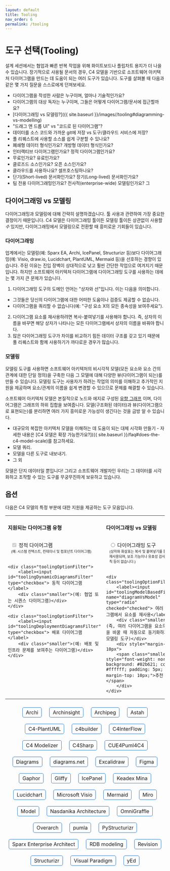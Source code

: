 ```yaml
---
layout: default
title: Tooling
nav_order: 6
permalink: /tooling
---
```


# 도구 선택(Tooling)

설계 세션에서는 협업과 빠른 반복 작업을 위해 화이트보드나 플립차트 용지가 더 나을 수 있습니다. 장기적으로 사용될 문서의 경우, C4 모델을 기반으로 소프트웨어 아키텍처 다이어그램을 만드는 데 도움이 되는 여러 도구가 있습니다. 도구를 살펴볼 때 다음과 같은 몇 가지 질문을 스스로에게 던져보세요.

- 다이어그램을 작성한 사람은 누구이며, 얼마나 기술적인가요?
- 다이어그램의 대상 독자는 누구이며, 그들은 어떻게 다이어그램/문서에 접근할까요?
- [다이어그래밍 vs 모델링?]({{ site.baseurl }}/images//tooling#diagramming-vs-modelling)
- "드래그 앤 드롭 UI" vs "코드로 된 다이어그램"?
- 데이터를 소스 코드와 가까운 git에 저장 vs 도구/클라우드 서비스에 저장?
- 풀 리퀘스트에 사용할 소스를 쉽게 구분할 수 있나요?
- 폐쇄형 데이터 형식인가요? 개방형 데이터 형식인가요?
- 인터랙티브 다이어그램인가요? 정적 다이어그램인가요?
- 무료인가요? 유료인가요?
- 클로즈드 소스인가요? 오픈 소스인가요?
- 클라우드를 사용하나요? 셀프호스팅하나요?
- 단기(Short-lived) 문서화인가요? 장기(Long-lived) 문서화인가요?
- 팀 전용 다이어그래밍인가요? 전사적(enterprise-wide) 모델링인가요?
  그

## 다이어그래밍 vs 모델링

다이어그래밍과 모델링에 대해 간략히 설명하겠습니다. 툴 사용과 관련하여 가장 중요한 결정이기 때문입니다. C4 모델은 다이어그래밍 툴이든 모델링 툴이든 상관없이 사용할 _수_ 있지만, 다이어그래밍에서 모델링으로 전환할 때 흥미로운 기회들이 있습니다.

### 다이어그래밍

업계에서는 모델링(예: Sparx EA, Archi, IcePanel, Structurizr 등)보다 다이어그래밍(예: Visio, draw.io, Lucidchart, PlantUML, Mermaid 등)을 선호하는 경향이 있습니다. 주된 이유는 진입 장벽이 상대적으로 낮고 훨씬 간단한 작업으로 여겨지기 때문입니다. 하지만 소프트웨어 아키텍처 다이어그램에 다이어그래밍 도구를 사용하는 데에는 몇 가지 큰 문제가 있습니다.

1. 다이어그래밍 도구의 도메인 언어는 "상자와 선"입니다. 이는 다음을 의미합니다.

- 그것들은 당신의 다이어그램에 대한 어떠한 도움이나 검증도 제공할 수 없습니다.
- 다이어그램을 쿼리할 수 없습니다(예: "구성 요소 X의 모든 종속성을 보여주세요").

2. 다이어그램 요소를 재사용하려면 복사-붙여넣기를 사용해야 합니다. 즉, 상자의 이름을 바꾸면 해당 상자가 나타나는 모든 다이어그램에서 상자의 이름을 바꿔야 합니다.
3. 많은 다이어그래밍 도구가 차이를 비교하기 힘든 데이터 구조를 갖고 있기 때문에 풀 리퀘스트와 함께 사용하기가 까다로운 경우가 많습니다.

### 모델링

모델링 도구를 사용하면 소프트웨어 아키텍처의 비시각적 모델(모든 요소와 요소 간의 관계에 대한 단일 정의)을 구축한 다음 그 모델에 대해 다양한 뷰(다이어그램이 되는)를 만들 수 있습니다. 모델링 도구는 사용자가 하려는 작업의 의미를 이해하고 추가적인 지원을 제공하며 요소/관계의 이름을 쉽게 변경할 수 있으므로 문제를 해결할 수 있습니다.

소프트웨어 아키텍처 모델은 본질적으로 노드와 에지로 구성된 [유향 그래프](https://en.wikipedia.org/wiki/Directed_graph) 이며, 다이어그램은 그래프의 하위 집합을 보여줍니다. 모델(구조화된 데이터)과 뷰(다이어그램으로 표현되는)를 분리하면 여러 가지 흥미로운 가능성이 생긴다는 것을 금방 알 수 있습니다.

- 대규모의 복잡한 아키텍처 모델을 이해하는 데 도움이 되는 대체 시각화 만들기 - 자세한 내용은 [C4 모델은 확장 가능한가요?]({{ site.baseurl }}/faq#does-the-c4-model-scale)를 참고하세요.
- 모델 쿼리.
- 모델을 다른 도구로 내보내기.
- 그 외

모델은 단지 데이터일 뿐입니다! 그리고 소프트웨어 개발자인 우리는 그 데이터를 시각화하고 조작할 수 있는 도구를 무궁무진하게 보유하고 있습니다.

## 옵션

다음은 C4 모델의 특정 부분에 대한 지원을 제공하는 도구 모음입니다.

<script type="application/javascript" src="https://code.jquery.com/jquery-3.7.1.slim.min.js"></script>

<style>
.toolingOptionFilter {
    margin: 10px 20px 20px 10px;
    display: inline-block;
}
.toolingOption {
    font-size: 16px;
    display: inline-block;
    margin: 10px;
    border: solid 1px #1168BD;
    padding: 5px 10px 5px 10px;
    border-radius: 5px;
}
.toolingOption:hover {
    background: #1168BD;
    color: #ffffff;
}
.toolingOption:hover a {
    color: #ffffff;
}
.toolingOption a {
    text-decoration: none;
}
.toolingOption a:hover {
    background: #1168BD;
    color: #ffffff;
    text-decoration: none;
}
.centered {
    text-align: center;
}
.faded {
    opacity: 0.2;
}
.small {
    font-size: 13px;
}
.smaller {
    font-size: 11px;
}
</style>

<table>
<tr>
<td style="vertical-align: top">
    <h4>지원되는 다이어그램 유형</h4>
    <div class="toolingOptionFilter">
        <label><input id="toolingStaticDiagramsFilter" type="checkbox" checked="checked" disabled="disabled"> 정적 다이어그램</label>
        <div class="smaller">(예: 시스템 컨텍스트, 컨테이너 및 컴포넌트 다이어그램)</div>
    </div>

    <div class="toolingOptionFilter">
        <label><input id="toolingDynamicDiagramsFilter" type="checkbox"> 동적 다이어그램</label>
        <div class="smaller">(예: 협업 또는 시퀀스 다이어그램)</div>
    </div>

    <div class="toolingOptionFilter">
        <label><input id="toolingDeploymentDiagramsFilter" type="checkbox"> 배포 다이어그램</label>
        <div class="smaller">(예: 배포 및 인프라 문제를 보여주는 다이어그램)</div>
    </div>

</td>
<td style="vertical-align: top">
    <h4>다이어그래밍 vs 모델링</h4>
    <div class="toolingOptionFilter">
        <label><input id="toolingDiagrammingFilter" name="diagramVsModel" type="radio"> 다이어그래밍 도구</label>
        <div class="smaller">(상자와 화살표는 복사 및 붙여넣기를 통해 재사용되며, 보조 기능이나 유효성 검사 규칙 등이 없습니다.)</div>
    </div>

    <div class="toolingOptionFilter">
        <label><input id="toolingModelBasedFilter" name="diagramVsModel" type="radio" checked="checked"> 여러 다이어그램에서 요소를 재사용</label>
        <div class="smaller">(즉, 여러 다이어그램을 요소의 이름을 바꿀 때 자동으로 동기화하기 위한 모델링 도구)</div>
        <div style="margin-top: 10px">
        <span class="smaller" style="font-weight: normal; background: #02b621; color: #ffffff; padding: 5px; margin-top: 10px;">추천</span>
        </div>
    </div>

</td>
<td style="vertical-align: top">
    <h4>작성(Authoring)</h4>
    <div class="toolingOptionFilter">
        <label><input id="toolingWithUIFilter" name="authoring" type="radio"> 그래픽 유저 인터페이스</label>
        <div class="smaller">(드래그 앤 드롭 모델링 UI)</div>
    </div>

    <div class="toolingOptionFilter">
        <label><input id="toolingAsCodeFilter" name="authoring" type="radio" checked="checked"> 코드로서의 다이어그램과 모델</label>
        <div class="smaller">(쉬운 버전 관리 및 빌드 파이프라인/기타 도구와의 통합을 위해)</div>
    </div>

</td>
<td style="vertical-align: top">
    <h4>기타</h4>
    <div class="toolingOptionFilter">
        <label><input id="toolingOpenSourceFilter" type="checkbox"> 오픈소스</label>
        <div class="smaller">(무료, 포크/커스터마이즈 등)</div>
    </div>

    <div class="toolingOptionFilter">
        <label><input id="toolingRenderingToolIndependentFilter" type="checkbox"> 렌더링 도구에 독립적</label>
        <div class="smaller">(<a href="/diagrams/notation#alternative-visualisations">다이어그램, 그래프 등</a>과 같은 다양한 도구 또는 시각화 방식으로 다이어그램을 렌더링하기 위해)</div>
    </div>

</td>
</tr>
</table>

<div class="centered">
    <div class="toolingOption toolingOpenSource toolingModelBased toolingWithUI toolingStaticDiagrams toolingDynamicDiagrams toolingDeploymentDiagrams">
        <a href="https://www.archimatetool.com/blog/2020/04/18/c4-model-architecture-viewpoint-and-archi-4-7/" target="_blank">Archi</a>
    </div>
    <div class="toolingOption toolingOpenSource toolingDiagramming toolingAsCode toolingStaticDiagrams">
        <a href="https://github.com/lonely-lockley/archinsight" target="_blank">Archinsight</a>
    </div>
    <div class="toolingOption toolingModelBased toolingWithUI toolingStaticDiagrams toolingDeploymentDiagrams">
        <a href="https://www.archipeg.com/learn/c4-model-v1-metamodel" target="_blank">Archipeg</a>
    </div>
    <div class="toolingOption toolingModelBased toolingWithUI toolingStaticDiagrams toolingDynamicDiagrams toolingDeploymentDiagrams">
        <a href="https://github.com/ChangeVision/astah-c4model-plugin" target="_blank">Astah</a>
    </div>
    <div class="toolingOption toolingOpenSource toolingDiagramming toolingAsCode toolingStaticDiagrams toolingDynamicDiagrams toolingDeploymentDiagrams">
        <a href="https://github.com/plantuml-stdlib/C4-PlantUML" target="_blank">C4-PlantUML</a>
    </div>
    <div class="toolingOption toolingOpenSource toolingDiagramming toolingAsCode toolingStaticDiagrams toolingDynamicDiagrams toolingDeploymentDiagrams">
        <a href="https://adrianvlupu.github.io/C4-Builder" target="_blank">c4builder</a>
    </div>
    <div class="toolingOption toolingOpenSource toolingModelBased toolingAsCode toolingStaticDiagrams">
        <a href="https://github.com/SlavaVedernikov/C4InterFlow" target="_blank">C4InterFlow</a>
    </div>
    <div class="toolingOption toolingOpenSource toolingWithUI toolingDiagramming toolingStaticDiagrams">
        <a href="https://github.com/archivisio/c4_modelizer" target="_blank">C4 Modelizer</a>
    </div>
    <div class="toolingOption toolingOpenSource toolingDiagramming toolingAsCode toolingStaticDiagrams toolingDeploymentDiagrams">
        <a href="https://github.com/8T4/c4sharp" target="_blank">C4Sharp</a>
    </div>
    <div class="toolingOption toolingOpenSource toolingDiagramming toolingAsCode toolingStaticDiagrams">
        <a href="https://owulveryck.github.io/cue4puml4c4/" target="_blank">CUE4Puml4C4</a>
    </div>
    <div class="toolingOption toolingOpenSource toolingDiagramming toolingAsCode toolingStaticDiagrams">
        <a href="https://diagrams.mingrammer.com/docs/nodes/c4" target="_blank">Diagrams</a>
    </div>
    <div class="toolingOption toolingOpenSource toolingDiagramming toolingWithUI toolingStaticDiagrams toolingDynamicDiagrams toolingDeploymentDiagrams">
        <a href="https://www.diagrams.net/blog/c4-modelling" target="_blank">diagrams.net</a>
    </div>
    <div class="toolingOption toolingWithUI toolingDiagramming toolingStaticDiagrams toolingDynamicDiagrams toolingDeploymentDiagrams">
        <a href="https://libraries.excalidraw.com/#dmitry-burnyshev-c4-architecture" target="_blank">Excalidraw</a>
    </div>
    <div class="toolingOption toolingWithUI toolingDiagramming toolingStaticDiagrams toolingDynamicDiagrams toolingDeploymentDiagrams">
        <a href="https://www.figma.com/templates/c4-model-examples/" target="_blank">Figma</a>
    </div>
    <div class="toolingOption toolingWithUI toolingOpenSource toolingModelBased toolingStaticDiagrams toolingDynamicDiagrams toolingDeploymentDiagrams">
        <a href="https://gaphor.org" target="_blank">Gaphor</a>
    </div>
    <div class="toolingOption toolingWithUI toolingDiagramming toolingStaticDiagrams toolingDynamicDiagrams toolingDeploymentDiagrams">
        <a href="https://www.gliffy.com/blog/c4-model" target="_blank">Gliffy</a>
    </div>
    <div class="toolingOption toolingWithUI toolingModelBased toolingStaticDiagrams toolingDynamicDiagrams">
        <a href="https://icepanel.io/c4-model" target="_blank">IcePanel</a>
    </div>
    <div class="toolingOption toolingOpenSource toolingDiagramming toolingAsCode toolingStaticDiagrams toolingDynamicDiagrams toolingDeploymentDiagrams">
        <a href="https://keadex.dev/en/projects/keadex-mina" target="_blank">Keadex Mina</a>
    </div>
    <div class="toolingOption toolingWithUI toolingDiagramming toolingStaticDiagrams toolingDynamicDiagrams toolingDeploymentDiagrams">
        <a href="https://www.lucidchart.com/pages/templates/c4-model-example" target="_blank">Lucidchart</a>
    </div>
    <div class="toolingOption toolingWithUI toolingDiagramming toolingStaticDiagrams toolingDynamicDiagrams toolingDeploymentDiagrams">
        <a href="https://github.com/pihalve/c4model-visio-stencil" target="_blank">Microsoft Visio</a>
    </div>
    <div class="toolingOption toolingOpenSource toolingDiagramming toolingAsCode toolingStaticDiagrams toolingDynamicDiagrams toolingDeploymentDiagrams">
        <a href="https://mermaid.js.org/syntax/c4.html" target="_blank">Mermaid</a>
    </div>
    <div class="toolingOption toolingWithUI toolingDiagramming toolingStaticDiagrams toolingDynamicDiagrams toolingDynamicDiagrams toolingDeploymentDiagrams">
        <a href="https://miro.com/miroverse/c4-architecture/" target="_blank">Miro</a>
    </div>
    <div class="toolingOption toolingOpenSource toolingModelBased toolingAsCode toolingStaticDiagrams toolingDynamicDiagrams toolingDeploymentDiagrams">
        <a href="https://github.com/goadesign/model" target="_blank">Model</a>
    </div>
    <div class="toolingOption toolingOpenSource toolingWithUI toolingDiagramming toolingStaticDiagrams toolingDynamicDiagrams toolingDeploymentDiagrams">
        <a href="https://architecture.models.nasdanika.org/references/eSubpackages/c4/index.html" target="_blank">Nasdanika Architecture</a>
    </div>
    <div class="toolingOption toolingWithUI toolingDiagramming toolingStaticDiagrams toolingDynamicDiagrams toolingDeploymentDiagrams">
        <a href="https://stenciltown.omnigroup.com/stencils/c4/" target="_blank">OmniGraffle</a>
    </div>
    <div class="toolingOption toolingOpenSource toolingModelBased toolingAsCode toolingStaticDiagrams toolingDynamicDiagrams toolingDeploymentDiagrams">
        <a href="https://github.com/soulspace-org/overarch" target="_blank">Overarch</a>
    </div>
    <div class="toolingOption toolingOpenSource toolingModelBased toolingAsCode toolingStaticDiagrams toolingDynamicDiagrams toolingDeploymentDiagrams">
        <a href="https://github.com/DrMarkusVoss/pumla/blob/main/test/examples/C4example/pumlaC4Example.md" target="_blank">pumla</a>
    </div>
    <div class="toolingOption toolingOpenSource toolingModelBased toolingAsCode toolingStaticDiagrams">
        <a href="https://github.com/nielsvanspauwen/pystructurizr" target="_blank">PyStructurizr</a>
    </div>
    <div class="toolingOption toolingWithUI toolingModelBased toolingStaticDiagrams toolingDynamicDiagrams toolingDeploymentDiagrams">
        <a href="http://www.sparxsystems.eu/c4/" target="_blank">Sparx Enterprise Architect</a>
    </div>
    <div class="toolingOption toolingOpenSource toolingModelBased toolingAsCode toolingStaticDiagrams">
        <a href="https://rdbmodel.github.io" target="_blank">RDB modeling</a>
    </div>
    <div class="toolingOption toolingModelBased toolingWithUI toolingStaticDiagrams">
        <a href="https://revision.app/c4-model" target="_blank">Revision</a>
    </div>
    <div class="toolingOption toolingOpenSource toolingModelBased toolingAsCode toolingRenderingToolIndependent toolingStaticDiagrams toolingDynamicDiagrams toolingDeploymentDiagrams">
        <a href="https://structurizr.com" target="_blank">Structurizr</a>
    </div>
    <div class="toolingOption toolingWithUI toolingDiagramming toolingStaticDiagrams toolingDynamicDiagrams toolingDeploymentDiagrams">
        <a href="https://online.visual-paradigm.com/diagrams/features/c4-model-tool/" target="_blank">Visual Paradigm</a>
    </div>
    <div class="toolingOption toolingWithUI toolingDiagramming toolingStaticDiagrams toolingDynamicDiagrams toolingDeploymentDiagrams">
        <a href="https://github.com/Ferhat67/C4-yEd" target="_blank">yEd</a>
    </div>
</div>

<script>
    $('#toolingOpenSourceFilter, #toolingDiagrammingFilter, #toolingModelBasedFilter, #toolingAsCodeFilter, #toolingWithUIFilter, #toolingRenderingToolIndependentFilter, #toolingStaticDiagramsFilter, #toolingDynamicDiagramsFilter, #toolingDeploymentDiagramsFilter').change(function() {
        filterToolingOptions();
    });

    function filterToolingOptions() {
        var classes = '';

        if ($('#toolingOpenSourceFilter').is(":checked")) {
            classes = classes + '.toolingOpenSource';
        }
        
        if ($('#toolingDiagrammingFilter').is(":checked")) {
            classes = classes + '.toolingDiagramming';
        }
        
        if ($('#toolingModelBasedFilter').is(":checked")) {
            classes = classes + '.toolingModelBased';
        }
        
        if ($('#toolingAsCodeFilter').is(":checked")) {
            classes = classes + '.toolingAsCode';
        }
        
        if ($('#toolingWithUIFilter').is(":checked")) {
            classes = classes + '.toolingWithUI';
        }
        
        if ($('#toolingRenderingToolIndependentFilter').is(":checked")) {
            classes = classes + '.toolingRenderingToolIndependent';
        }
        
        if ($('#toolingStaticDiagramsFilter').is(":checked")) {
            classes = classes + '.toolingStaticDiagrams';
        }
        
        if ($('#toolingDynamicDiagramsFilter').is(":checked")) {
            classes = classes + '.toolingDynamicDiagrams';
        }
        
        if ($('#toolingDeploymentDiagramsFilter').is(":checked")) {
            classes = classes + '.toolingDeploymentDiagrams';
        }
        
        if (classes.length === 0) {
            $('.toolingOption').removeClass('faded');
        } else {
            $('.toolingOption').addClass('faded');
            $('.toolingOption').filter(classes).removeClass('faded');
        }
    }

    filterToolingOptions();
</script>

